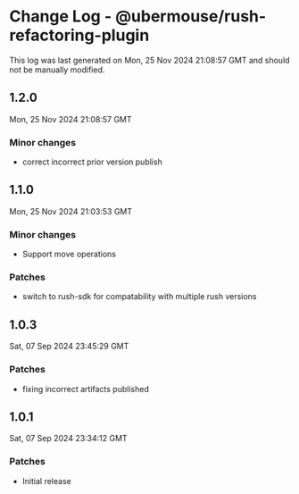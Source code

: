 # Change Log - @ubermouse/rush-refactoring-plugin

This log was last generated on Mon, 25 Nov 2024 21:08:57 GMT and should not be manually modified.

## 1.2.0
Mon, 25 Nov 2024 21:08:57 GMT

### Minor changes

- correct incorrect prior version publish

## 1.1.0
Mon, 25 Nov 2024 21:03:53 GMT

### Minor changes

- Support move operations

### Patches

- switch to rush-sdk for compatability with multiple rush versions

## 1.0.3
Sat, 07 Sep 2024 23:45:29 GMT

### Patches

- fixing incorrect artifacts published

## 1.0.1
Sat, 07 Sep 2024 23:34:12 GMT

### Patches

- Initial release


